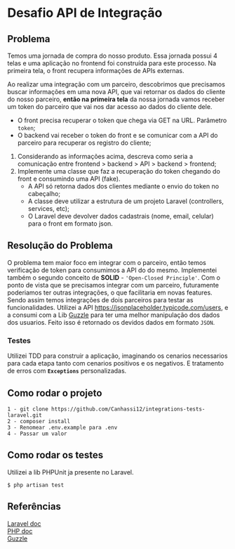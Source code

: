 # Desafio API de Integração 

## Problema

Temos uma jornada de compra do nosso produto. Essa jornada possui 4 telas e uma aplicação no frontend foi construída para este processo. 
Na primeira tela, o front recupera informações de APIs externas.

Ao realizar uma integração com um parceiro, descobrimos que precisamos buscar informações em uma nova API, que vai retornar os 
dados do cliente do nosso parceiro, **então na primeira tela** da nossa jornada vamos receber um token do parceiro que vai nos dar acesso ao dados do cliente dele.

* O front precisa recuperar o token que chega via GET na URL. Parâmetro `token`;
* O backend vai receber o token do front e se comunicar com a API do parceiro para recuperar os registro do cliente;

1. Considerando as informações acima, descreva como seria a comunicação entre frontend > backend > API > backend > frontend;
2. Implemente uma classe que faz a recuperação do token chegando do front e consumindo uma API (fake).
   - A API só retorna dados dos clientes mediante o envio do token no cabeçalho;
   - A classe deve utilizar a estrutura de um projeto Laravel (controllers, services, etc);
   - O Laravel deve devolver dados cadastrais (nome, email, celular) para o front em formato json.

## Resolução do Problema

O problema tem maior foco em integrar com o parceiro, então temos verificação de token para consumimos a API do do mesmo. Implementei também o segundo conceito de **SOLID** - `'Open-Closed Principle'`. Com o ponto de vista que se precisamos integrar com um parceiro, futuramente poderiamos ter outras integrações, o que facilitaria em novas features. Sendo assim temos integrações de dois parceiros para testar as funcionalidades. Utilizei a API https://jsonplaceholder.typicode.com/users, e a consumi com a Lib [Guzzle](https://docs.guzzlephp.org/en/stable/) para ter uma melhor manipulação dos dados dos usuarios.
Feito isso é retornado os devidos dados em formato `JSON`.

### Testes

Utilizei TDD para construir a aplicação, imaginando os cenarios necessarios para cada etapa tanto com cenarios positivos e os negativos. E tratamento de erros com **`Exceptions`** personalizadas.

## Como rodar o projeto

```
1 - git clone https://github.com/Canhassi12/integrations-tests-laravel.git
2 - composer install
3 - Renomear .env.example para .env
4 - Passar um valor
```

## Como rodar os testes

Utilizei a lib PHPUnit ja presente no Laravel.

```
$ php artisan test
```

## Referências

[Laravel doc](https://laravel.com/docs/9.x) <br> [PHP doc](https://www.php.net) <br> [Guzzle](https://docs.guzzlephp.org/en/stable/)  
